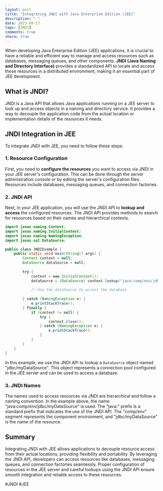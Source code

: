```yaml
---
layout: post
title: "Integrating JNDI with Java Enterprise Edition (JEE)"
description: " "
date: 2023-09-17
tags: [JNDI]
comments: true
share: true
---
```


When developing Java Enterprise Edition (JEE) applications, it is crucial to have a reliable and efficient way to manage and access resources such as databases, messaging queues, and other components. **JNDI (Java Naming and Directory Interface)** provides a standardized API to locate and access these resources in a distributed environment, making it an essential part of JEE development.

## What is JNDI?

JNDI is a Java API that allows Java applications running on a JEE server to look up and access objects in a naming and directory service. It provides a way to decouple the application code from the actual location or implementation details of the resources it needs.

## JNDI Integration in JEE

To integrate JNDI with JEE, you need to follow these steps:

### 1. Resource Configuration

First, you need to **configure the resources** you want to access via JNDI in your JEE server's configuration. This can be done through the server administration console or by editing the server's configuration files. Resources include databases, messaging queues, and connection factories.

### 2. JNDI API

Next, in your JEE application, you will use the JNDI API to **lookup and access** the configured resources. The JNDI API provides methods to search for resources based on their names and hierarchical contexts.

```java
import javax.naming.Context;
import javax.naming.InitialContext;
import javax.naming.NamingException;
import javax.sql.DataSource;

public class JNDIExample {
    public static void main(String[] args) {
        Context context = null;
        DataSource dataSource = null;
        
        try {
            context = new InitialContext();
            dataSource = (DataSource) context.lookup("java:comp/env/jdbc/myDataSource");
            
            // Use the dataSource to access the database
            
        } catch (NamingException e) {
            e.printStackTrace();
        } finally {
            if (context != null) {
                try {
                    context.close();
                } catch (NamingException e) {
                    e.printStackTrace();
                }
            }
        }
    }
}
```

In this example, we use the JNDI API to lookup a `DataSource` object named "jdbc/myDataSource". This object represents a connection pool configured in the JEE server and can be used to access a database.

### 3. JNDI Names

The names used to access resources via JNDI are hierarchical and follow a naming convention. In the example above, the name "java:comp/env/jdbc/myDataSource" is used. The "java:" prefix is a standard prefix that indicates the use of the JNDI API. The "comp/env" segment represents the component environment, and "jdbc/myDataSource" is the name of the resource.

## Summary

Integrating JNDI with JEE allows applications to decouple resource access from their actual locations, providing flexibility and portability. By leveraging the JNDI API, developers can access resources like databases, messaging queues, and connection factories seamlessly. Proper configuration of resources in the JEE server and careful lookups using the JNDI API ensure smooth integration and reliable access to these resources.

#JNDI #JEE